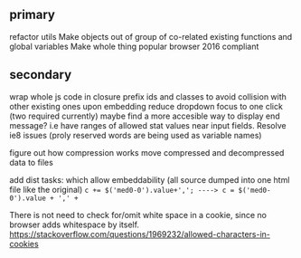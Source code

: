 primary
-------

refactor utils
Make objects out of group of co-related existing functions and global variables
Make whole thing popular browser 2016 compliant

secondary
---------

wrap whole js code in closure
prefix ids and classes to avoid collision with other existing ones upon embedding
reduce dropdown focus to one click (two required currently)
maybe find a more accesible way to display end message? i.e have ranges of allowed stat values near input fields.
Resolve ie8 issues (proly reserved words are being used as variable names)

figure out how compression works
move compressed and decompressed data to files

add dist tasks: which allow embeddability (all source dumped into one html file like the original)
`c += $('med0-0').value+','; ----> c = $('med0-0').value + ',' +`


There is not need to check for/omit white space in a cookie, since no browser adds whitespace by itself. https://stackoverflow.com/questions/1969232/allowed-characters-in-cookies
